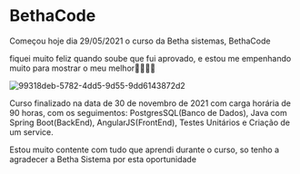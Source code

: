 # BethaCode

Começou hoje dia 29/05/2021 o curso da Betha sistemas, BethaCode 

fiquei muito feliz quando soube que fui aprovado, e estou me empenhando muito para mostrar o meu melhor🤩🤓👨‍💻

![99318deb-5782-4dd5-9d55-9dd6143872d2](https://user-images.githubusercontent.com/61843626/120083157-19316c80-c09d-11eb-8327-32506ad68998.jpg)

Curso finalizado na data de 30 de novembro de 2021 com carga horária de 90 horas, com os seguimentos: PostgresSQL(Banco de Dados), Java com Spring Boot(BackEnd), AngularJS(FrontEnd), Testes Unitários e Criação de um service.

Estou muito contente com tudo que aprendi durante o curso, so tenho a agradecer a Betha Sistema por esta oportunidade
